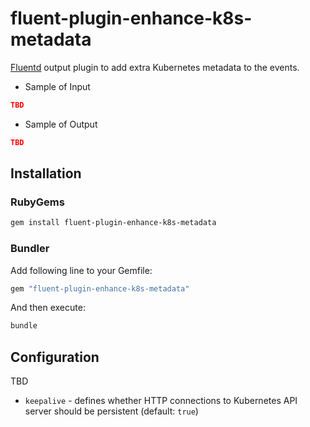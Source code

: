 # fluent-plugin-enhance-k8s-metadata

[Fluentd](https://fluentd.org/) output plugin to add extra Kubernetes metadata to the events.

- Sample of Input

```json
TBD
```

- Sample of Output

```json
TBD
```

## Installation

### RubyGems

```sh
gem install fluent-plugin-enhance-k8s-metadata
```

### Bundler

Add following line to your Gemfile:

```ruby
gem "fluent-plugin-enhance-k8s-metadata"
```

And then execute:

```sh
bundle
```

## Configuration

TBD

- `keepalive` - defines whether HTTP connections to Kubernetes API server should be persistent (default: `true`)

